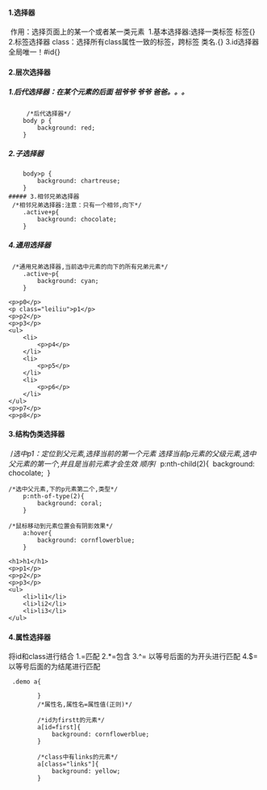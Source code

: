 #### 1.选择器
​	作用：选择页面上的某一个或者某一类元素
​    1.基本选择器:选择一类标签 标签{}
​    2.标签选择器 class：选择所有class属性一致的标签，跨标签 类名.{}
​    3.id选择器 全局唯一！#id{}
#### 2.层次选择器
##### 1.后代选择器：在某个元素的后面 祖爷爷 爷爷 爸爸。。。
    	 /*后代选择器*/
        body p {
            background: red;
        }
   ##### 2.子选择器
    	body>p {
            background: chartreuse;
        }
    ##### 3.相邻兄弟选择器
     /*相邻兄弟选择器:注意：只有一个相邻,向下*/
    	.active+p{
            background: chocolate;
        }
   ##### 4.通用选择器
     /*通用兄弟选择器,当前选中元素的向下的所有兄弟元素*/
        .active~p{
            background: cyan;
        }

```
<p>p0</p>
<p class="leiliu">p1</p>
<p>p2</p>
<p>p3</p>
<ul>
    <li>
        <p>p4</p>
    </li>
    <li>
        <p>p5</p>
    </li>
    <li>
        <p>p6</p>
    </li>
</ul>
<p>p7</p>
<p>p8</p>
```
#### 3.结构伪类选择器
​	 /*选中p1：定位到父元素,选择当前的第一个元素
​        选择当前p元素的父级元素,选中父元素的第一个,并且是当前元素才会生效 顺序*/
​        p:nth-child(2){
​            background: chocolate;
​        }

    /*选中父元素,下的p元素第二个,类型*/
        p:nth-of-type(2){
            background: coral;
        }
    
    /*鼠标移动到元素位置会有阴影效果*/
        a:hover{
            background: cornflowerblue;
        }
```
<h1>h1</h1>
<p>p1</p>
<p>p2</p>
<p>p3</p>
<ul>
    <li>li1</li>
    <li>li2</li>
    <li>li3</li>
</ul>
```
#### 4.属性选择器
 将id和class进行结合 
	1.=匹配
    2.*=包含
    3.^= 以等号后面的为开头进行匹配
    4.$= 以等号后面的为结尾进行匹配

```
 .demo a{

        }
        /*属性名,属性名=属性值(正则)*/

        /*id为firstt的元素*/
        a[id=first]{
            background: cornflowerblue;
        }

        /*class中有links的元素*/
        a[class="links"]{
            background: yellow;
        }
```